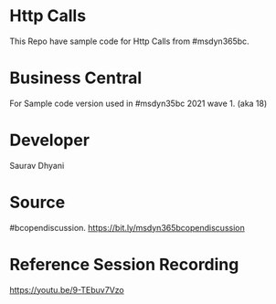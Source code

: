 # Http Calls
This Repo have sample code for Http Calls from #msdyn365bc.

# Business Central
For Sample code version used in #msdyn35bc 2021 wave 1. (aka 18)

# Developer
Saurav Dhyani

# Source
#bcopendiscussion. https://bit.ly/msdyn365bcopendiscussion

# Reference Session Recording
https://youtu.be/9-TEbuv7Vzo
